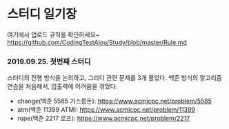 # 스터디 일기장

여기에서 업로드 규칙을 확인하세요~ 
https://github.com/CodingTestAjou/Study/blob/master/Rule.md

### 2019.09.25. 첫번째 스터디
스터디의 진행 방식을 논의하고, 그리디 관련 문제를 3개 풀었다.
백준 방식의 알고리즘 연습을 처음해서, 입출력에 어려움을 겪었다.

- change(백준 5585 거스름돈): https://www.acmicpc.net/problem/5585
- atm(백준 11399 ATM): https://www.acmicpc.net/problem/11399
- rope(백준 2217 로프): https://www.acmicpc.net/problem/2217
